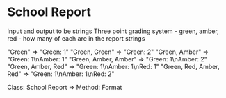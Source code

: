 # School Report 
Input and output to be strings Three point grading system - green, amber, red - how many of each are in the report strings

"Green" => "Green: 1" "Green, Green" => "Green: 2" "Green, Amber" => "Green: 1\nAmber: 1" "Green, Amber, Amber" => "Green: 1\nAmber: 2" "Green, Amber, Red" => "Green: 1\nAmber: 1\nRed: 1" "Green, Red, Amber, Red" => "Green: 1\nAmber: 1\nRed: 2"

Class: School Report => Method: Format
